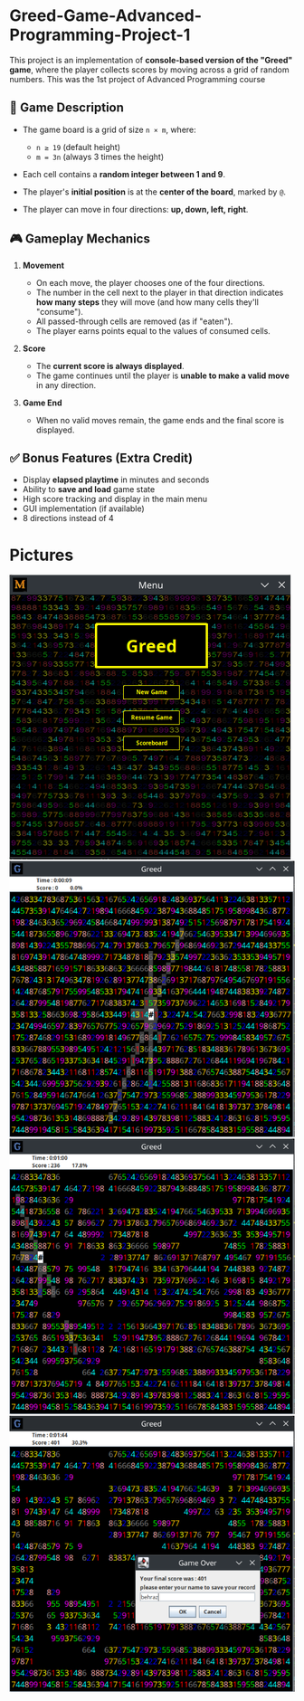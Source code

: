# Greed-Game-Advanced-Programming-Project-1

This project is an implementation of **console-based version of the "Greed" game**, where the player collects scores by moving across a grid of random numbers. 
This was the 1st project of Advanced Programming course

## 🧩 Game Description

* The game board is a grid of size `n × m`, where:

  * `n ≥ 19` (default height)
  * `m = 3n` (always 3 times the height)
* Each cell contains a **random integer between 1 and 9**.
* The player's **initial position** is at the **center of the board**, marked by `@`.
* The player can move in four directions: **up, down, left, right**.


## 🎮 Gameplay Mechanics

1. **Movement**

   * On each move, the player chooses one of the four directions.
   * The number in the cell next to the player in that direction indicates **how many steps** they will move (and how many cells they'll "consume").
   * All passed-through cells are removed (as if "eaten").
   * The player earns points equal to the values of consumed cells.

2. **Score**

   * The **current score is always displayed**.
   * The game continues until the player is **unable to make a valid move** in any direction.

3. **Game End**

   * When no valid moves remain, the game ends and the final score is displayed.


## ✅ Bonus Features (Extra Credit)

*  Display **elapsed playtime** in minutes and seconds
*  Ability to **save and load** game state
*  High score tracking and display in the main menu
*  GUI implementation (if available)
*  8 directions instead of 4

# Pictures
![diagram](g1.png)
![diagram](g2.png)
![diagram](g3.png)
![diagram](g4.png)
